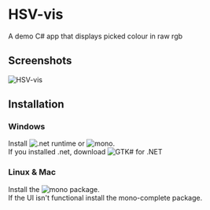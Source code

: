 # HSV-vis
A demo C# app that displays picked colour in raw rgb

## Screenshots
![HSV-vis](https://user-images.githubusercontent.com/55022497/93669629-d347f180-fa95-11ea-8d65-5e248a6aa0af.png)

## Installation
### Windows
Install ![.net runtime](https://dotnet.microsoft.com/download/dotnet-framework/thank-you/net48-web-installer) or ![mono](https://www.mono-project.com/download/stable/#download-win).  
If you installed .net, download ![GTK# for .NET](https://www.mono-project.com/download)
### Linux & Mac
Install the ![mono](https://www.mono-project.com/download/stable/#download-lin) package.  
If the UI isn't functional install the mono-complete package.
